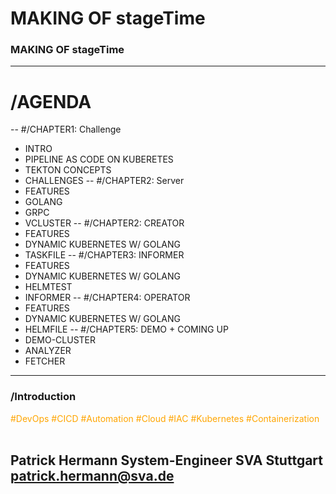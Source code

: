 # MAKING OF stageTime

### MAKING OF stageTime

<!-- .slide: data-transition="zoom" -->
---
# /AGENDA
--
#/CHAPTER1: Challenge 
* INTRO <!-- .element: class="fragment fade-up" -->
* PIPELINE AS CODE ON KUBERETES <!-- .element: class="fragment fade-up" -->
* TEKTON CONCEPTS <!-- .element: class="fragment fade-up" -->
* CHALLENGES <!-- .element: class="fragment fade-up" -->
--
#/CHAPTER2: Server
* FEATURES <!-- .element: class="fragment fade-up" -->
* GOLANG <!-- .element: class="fragment fade-up" -->
* GRPC <!-- .element: class="fragment fade-up" -->
* VCLUSTER <!-- .element: class="fragment fade-up" -->
--
#/CHAPTER2: CREATOR
* FEATURES <!-- .element: class="fragment fade-up" -->
* DYNAMIC KUBERNETES W/ GOLANG <!-- .element: class="fragment fade-up" -->
* TASKFILE <!-- .element: class="fragment fade-up" -->
--
#/CHAPTER3: INFORMER
* FEATURES <!-- .element: class="fragment fade-up" -->
* DYNAMIC KUBERNETES W/ GOLANG <!-- .element: class="fragment fade-up" -->
* HELMTEST <!-- .element: class="fragment fade-up" -->
* INFORMER <!-- .element: class="fragment fade-up" -->
--
#/CHAPTER4: OPERATOR
* FEATURES <!-- .element: class="fragment fade-up" -->
* DYNAMIC KUBERNETES W/ GOLANG <!-- .element: class="fragment fade-up" -->
* HELMFILE <!-- .element: class="fragment fade-up" -->
--
#/CHAPTER5: DEMO + COMING UP
* DEMO-CLUSTER <!-- .element: class="fragment fade-up" -->
* ANALYZER <!-- .element: class="fragment fade-up" -->
* FETCHER <!-- .element: class="fragment fade-up" -->
---
### /Introduction

<span style="color:orange">#DevOps #CICD #Automation #Cloud #IAC</span>
<span style="color:orange">#Kubernetes #Containerization</span> <br><br>

Patrick Hermann
System-Engineer SVA Stuttgart
patrick.hermann@sva.de
--


